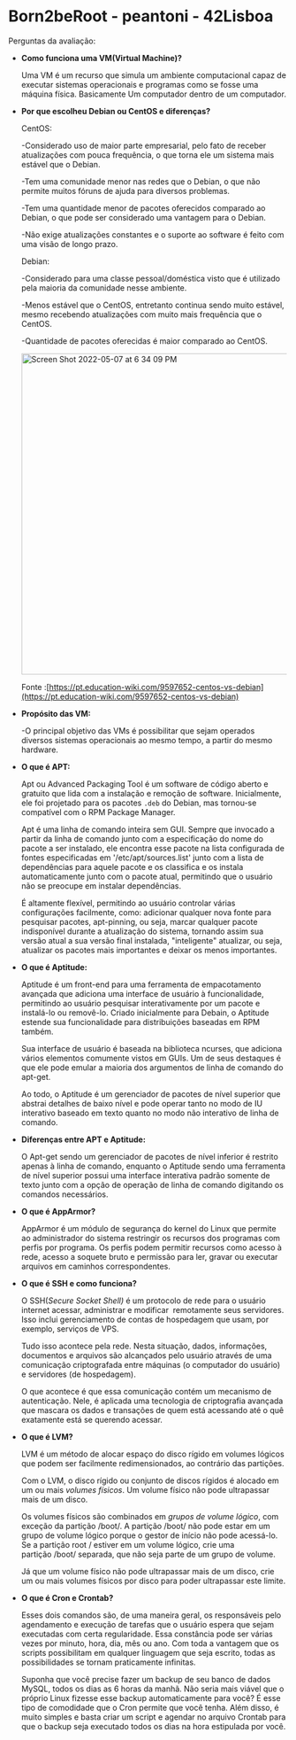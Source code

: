 # Born2beRoot - peantoni - 42Lisboa

Perguntas da avaliação:

- **Como funciona uma VM(Virtual Machine)?**
    
    Uma VM é um recurso que simula um ambiente computacional capaz de executar sistemas operacionais e programas como se fosse uma máquina física. Basicamente Um computador dentro de um computador.
    

- **Por que escolheu Debian ou CentOS e diferenças?**
    
    CentOS:
    
    -Considerado uso de maior parte empresarial, pelo fato de receber atualizações com pouca frequência, o que torna ele um sistema mais estável que o Debian.
    
    -Tem uma comunidade menor nas redes que o Debian, o que não permite muitos fóruns de ajuda para diversos problemas.
    
    -Tem uma quantidade menor de pacotes oferecidos comparado ao Debian, o que pode ser considerado uma vantagem para o Debian.
    
    -Não exige atualizações constantes e o suporte ao software é feito com uma visão de longo prazo.
    
    Debian:
    
    -Considerado para uma classe pessoal/doméstica visto que é utilizado pela maioria da comunidade nesse ambiente.
    
    -Menos estável que o CentOS, entretanto continua sendo muito estável, mesmo recebendo atualizações com muito mais frequência que o CentOS.
    
    -Quantidade de pacotes oferecidas é maior comparado ao CentOS.
    
    <img width="580" alt="Screen Shot 2022-05-07 at 6 34 09 PM" src="https://user-images.githubusercontent.com/83246404/167266847-78b658f0-814f-4155-ab5d-61a851947898.png">

    
    Fonte :[https://pt.education-wiki.com/9597652-centos-vs-debian](https://pt.education-wiki.com/9597652-centos-vs-debian)
    

- **Propósito das VM:**
    
    -O principal objetivo das VMs é possibilitar que sejam operados diversos sistemas operacionais ao mesmo tempo, a partir do mesmo hardware.
    

- **O que é APT:**
    
    Apt ou Advanced Packaging Tool é um software de código aberto e gratuito que lida com a instalação e remoção de software. Inicialmente, ele foi projetado para os pacotes `.deb` do Debian, mas tornou-se compatível com o RPM Package Manager.
    
    Apt é uma linha de comando inteira sem GUI. Sempre que invocado a partir da linha de comando junto com a especificação do nome do pacote a ser instalado, ele encontra esse pacote na lista configurada de fontes especificadas em '/etc/apt/sources.list' junto com a lista de dependências para aquele pacote e os classifica e os instala automaticamente junto com o pacote atual, permitindo que o usuário não se preocupe em instalar dependências.
    
    É altamente flexível, permitindo ao usuário controlar várias configurações facilmente, como: adicionar qualquer nova fonte para pesquisar pacotes, apt-pinning, ou seja, marcar qualquer pacote indisponível durante a atualização do sistema, tornando assim sua versão atual a sua versão final instalada, "inteligente" atualizar, ou seja, atualizar os pacotes mais importantes e deixar os menos importantes.
    

- **O que é Aptitude:**
    
    Aptitude é um front-end para uma ferramenta de empacotamento avançada que adiciona uma interface de usuário à funcionalidade, permitindo ao usuário pesquisar interativamente por um pacote e instalá-lo ou removê-lo. Criado inicialmente para Debain, o Aptitude estende sua funcionalidade para distribuições baseadas em RPM também.
    
    Sua interface de usuário é baseada na biblioteca ncurses, que adiciona vários elementos comumente vistos em GUIs. Um de seus destaques é que ele pode emular a maioria dos argumentos de linha de comando do apt-get.
    
    Ao todo, o Aptitude é um gerenciador de pacotes de nível superior que abstrai detalhes de baixo nível e pode operar tanto no modo de IU interativo baseado em texto quanto no modo não interativo de linha de comando.
    

- **Diferenças entre APT e Aptitude:**
    
    O Apt-get sendo um gerenciador de pacotes de nível inferior é restrito apenas à linha de comando, enquanto o Aptitude sendo uma ferramenta de nível superior possui uma interface interativa padrão somente de texto junto com a opção de operação de linha de comando digitando os comandos necessários.
    

- **O que é AppArmor?**
    
    AppArmor é um módulo de segurança do kernel do Linux que permite ao administrador do sistema restringir os recursos dos programas com perfis por programa. Os perfis podem permitir recursos como acesso à rede, acesso a soquete bruto e permissão para ler, gravar ou executar arquivos em caminhos correspondentes.
    

- **O que é SSH e como funciona?**
    
    O SSH(*Secure Socket Shell)* é um protocolo de rede para o usuário internet acessar, administrar e modificar  remotamente seus servidores. Isso inclui gerenciamento de contas de hospedagem que usam, por exemplo, serviços de VPS.
    
    Tudo isso acontece pela rede. Nesta situação, dados, informações, documentos e arquivos são alcançados pelo usuário através de uma comunicação criptografada entre máquinas (o computador do usuário) e servidores (de hospedagem).
    
    O que acontece é que essa comunicação contém um mecanismo de autenticação. Nele, é aplicada uma tecnologia de criptografia avançada que mascara os dados e transações de quem está acessando até o quê exatamente está se querendo acessar.
    

- **O que é LVM?**
    
    LVM é um método de alocar espaço do disco rígido em volumes lógicos que podem ser facilmente redimensionados, ao contrário das partições.
    
    Com o LVM, o disco rígido ou conjunto de discos rígidos é alocado em um ou mais *volumes físicos*. Um volume físico não pode ultrapassar mais de um disco.
    
    Os volumes físicos são combinados em *grupos de volume lógico*, com exceção da partição /boot/. A partição /boot/ não pode estar em um grupo de volume lógico porque o gestor de início não pode acessá-lo. Se a partição root / estiver em um volume lógico, crie uma partição /boot/ separada, que não seja parte de um grupo de volume.
    
    Já que um volume físico não pode ultrapassar mais de um disco, crie um ou mais volumes físicos por disco para poder ultrapassar este limite.
    

- **O que é Cron e Crontab?**
    
    Esses dois comandos são, de uma maneira geral, os responsáveis pelo agendamento e execução de tarefas que o usuário espera que sejam executadas com certa regularidade. Essa constância pode ser várias vezes por minuto, hora, dia, mês ou ano. Com toda a vantagem que os scripts possibilitam em qualquer linguagem que seja escrito, todas as possibilidades se tornam praticamente infinitas.
    
    Suponha que você precise fazer um backup de seu banco de dados MySQL, todos os dias as 6 horas da manhã. Não seria mais viável que o próprio Linux fizesse esse backup automaticamente para você? É esse tipo de comodidade que o Cron permite que você tenha. Além disso, é muito simples e basta criar um script e agendar no arquivo Crontab para que o backup seja executado todos os dias na hora estipulada por você.
